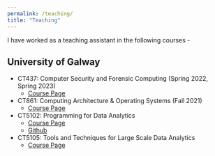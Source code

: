 ```yaml
---
permalink: /teaching/
title: "Teaching"
---
```


I have worked as a teaching assistant in the following courses -

## University of Galway
- CT437: Computer Security and Forensic Computing (Spring 2022, Spring 2023)
    - [Course Page](https://www.universityofgalway.ie/course-information/module/CT437)
- CT861: Computing Architecture & Operating Systems (Fall 2021)
    - [Course Page](https://www.universityofgalway.ie/course-information/module/CT861)
- CT5102: Programming for Data Analytics
    - [Course Page](https://www.universityofgalway.ie/course-information/module/CT5102)
    - [Github](https://github.com/JimDuggan/CT5102)
- CT5105: Tools and Techniques for Large Scale Data Analytics
    - [Course Page](https://www.universityofgalway.ie/course-information/module/CT5105)

